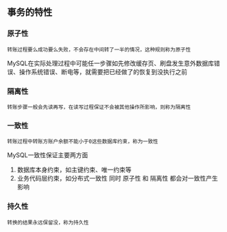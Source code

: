 ## 事务的特性

### 原子性
	转账过程要么成功要么失败，不会存在中间转了一半的情况，这种规则称为原子性
MySQL在实际处理过程中可能任一步骤如先修改缓存页、刷盘发生意外数据库错误、操作系统错误、断电等，就需要把已经做了的恢复到没执行之前

### 隔离性
	转账步骤一般会先读再写，在读写过程保证不会被其他操作所影响，则称为隔离性

### 一致性
	转账过程中转账方账户余额不能小于0这些数据库约束，称为一致性
MySQL一致性保证主要两方面
1.  数据库本身约束，如主键约束、唯一约束等
2.  业务代码层约束，如分布式一致性
同时 原子性 和 隔离性 都会对一致性产生影响

### 持久性
	转换的结果永远保留没，称为持久性